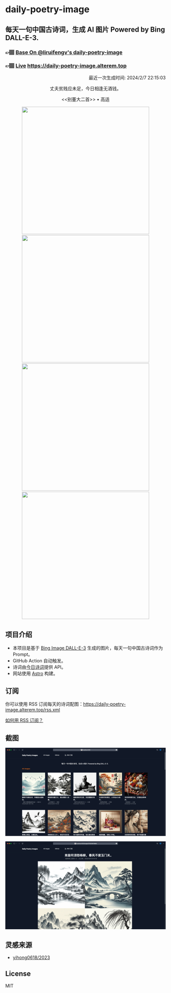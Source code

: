 
# daily-poetry-image

## 每天一句中国古诗词，生成 AI 图片 Powered by Bing DALL-E-3.

### 👉🏽 [Base On @liruifengv's daily-poetry-image](https://github.com/liruifengv/daily-poetry-image)

### 👉🏽 [Live](https://daily-poetry-image.alterem.top/) https://daily-poetry-image.alterem.top

<p align="right">
  最近一次生成时间: 2024/2/7 22:15:03
</p>
<p align="center">
丈夫贫贱应未足，今日相逢无酒钱。
</p>
<p align="center">
<<别董大二首>> • 高适
</p>
<p align="center">
<img src="https://tse3.mm.bing.net/th/id/OIG2.jvou1ZIK8K0DGV.zoqYy" height="400" width="400" />
<img src="https://tse3.mm.bing.net/th/id/OIG2.NBTNz_f_vbrvb6pLF.JO" height="400" width="400" />
<img src="https://tse2.mm.bing.net/th/id/OIG2.qi2qXvb8UQhI8AzNG7kb" height="400" width="400" />
<img src="https://tse1.mm.bing.net/th/id/OIG2.evETN59OCUH8v3z8IGG6" height="400" width="400" />
</p>

## 项目介绍

-   本项目是基于 [Bing Image DALL-E-3](https://www.bing.com/images/create) 生成的图片，每天一句中国古诗词作为 Prompt。
-   GitHub Action 自动触发。
-   诗词由[今日诗词](https://www.jinrishici.com/)提供 API。
-   网站使用 [Astro](https://astro.build) 构建。

## 订阅

你可以使用 RSS 订阅每天的诗词配图：https://daily-poetry-image.alterem.top/rss.xml

[如何用 RSS 订阅？](https://zhuanlan.zhihu.com/p/55026716)

## 截图

![图片列表](./screenshots/Snipaste_2023-12-28_21-00-26.png)

![图片详情](./screenshots/Snipaste_2023-12-28_21-00-53.png)

## 灵感来源

-   [yihong0618/2023](https://github.com/yihong0618/2023)

## License

MIT
